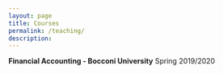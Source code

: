 ```yaml
---
layout: page
title: Courses
permalink: /teaching/
description: 
---
```


**Financial Accounting - Bocconi University** Spring 2019/2020



